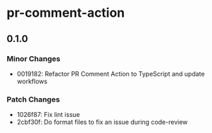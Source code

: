 # pr-comment-action

## 0.1.0

### Minor Changes

- 0019182: Refactor PR Comment Action to TypeScript and update workflows

### Patch Changes

- 1026f87: Fix lint issue
- 2cbf30f: Do format files to fix an issue during code-review
